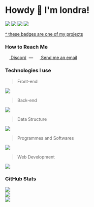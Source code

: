 # Howdy 👋 I'm londra!

[![](https://nocache.advaith.workers.dev?url=https://img.shields.io/endpoint?url=https://disbadges.londra.gq/api/badge/status/962684663137181716?simple=true)](https://discord.com/channels/@me/962684663137181716)
[![](https://nocache.advaith.workers.dev?url=https://img.shields.io/endpoint?url=https://disbadges.londra.gq/api/badge/playing/962684663137181716)](https://discord.com/channels/@me/962684663137181716)
[![](https://nocache.advaith.workers.dev?url=https://img.shields.io/endpoint?url=https://disbadges.londra.gq/api/badge/vscode/962684663137181716)](https://discord.com/channels/@me/962684663137181716)
[![](https://nocache.advaith.workers.dev?url=https://img.shields.io/endpoint?url=https://disbadges.londra.gq/api/badge/spotify/962684663137181716)](https://discord.com/channels/@me/962684663137181716)

[^ these badges are one of my projects](https://github.com/londrae/dis-badges)

### How to Reach Me
[<img src='https://skillicons.dev/icons?i=discord' style='width: 14px; height: 14px'> Discord](https://discord.com/channels/@me/962684663137181716) &nbsp;&mdash;&nbsp; 
[<img src='https://emojipedia-us.s3.dualstack.us-west-1.amazonaws.com/thumbs/144/apple/325/open-mailbox-with-raised-flag_1f4ec.png' style='width: 14px; height: 14px'> Send me an email](mailto:hello@londra.gq)

### Technologies I use
> Front-end

[![](https://skillicons.dev/icons?perline=8&i=nextjs,react,svelte,tailwind,html,css,sass,materialui)](https://github.com/londrae)

> Back-end

[![](https://skillicons.dev/icons?perline=8&i=js,nodejs,ts,express,fastapi)](https://github.com/londrae)

> Data Structure

[![](https://skillicons.dev/icons?perline=8&i=mongodb,mysql)](https://github.com/londrae)

> Programmes and Softwares

[![](https://skillicons.dev/icons?perline=8&i=vscode,git,github,gitlab,heroku,docker,aws,azure,electron,md,ps,pr,ae,ai)](https://github.com/londrae)

> Web Development

[![](https://skillicons.dev/icons?perline=8&i=cloudflare,netlify,vercel,github,gitlab,heroku,docker,aws,azure,webpack)](https://github.com/londrae)

### GitHub Stats
[![](https://github-readme-stats.vercel.app/api?username=londrae&count_private=true&theme=dracula&hide_border=true)](https://github.com/londrae)<br>
[![](https://github-readme-streak-stats.herokuapp.com?user=londrae&theme=dracula&hide_border=true&stroke=DD000000&currStreakNum=F8F8F2&currStreakLabel=FF6E96&sideNums=F8F8F2)](https://github.com/londrae)<br>
[![](https://github-readme-stats.vercel.app/api/top-langs/?username=londrae&layout=compact&theme=dracula&hide_border=true&card_width=445px)](https://github.com/londrae)
